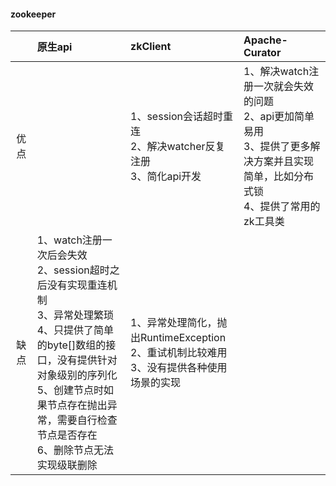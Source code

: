 #### zookeeper



|  | 原生api | 	zkClient | Apache-Curator |
| :---: | :--- | :--- | :--- |
| 优点 |  | 1、session会话超时重连<br>2、解决watcher反复注册<br>3、简化api开发 | 1、解决watch注册一次就会失效的问题<br>2、api更加简单易用<br>3、提供了更多解决方案并且实现简单，比如分布式锁<br>4、提供了常用的zk工具类<br> |
| 缺点 | 1、watch注册一次后会失效<br>2、session超时之后没有实现重连机制<br>3、异常处理繁琐<br>4、只提供了简单的byte[]数组的接口，没有提供针对对象级别的序列化<br>5、创建节点时如果节点存在抛出异常，需要自行检查节点是否存在<br>6、删除节点无法实现级联删除<br> | 1、异常处理简化，抛出RuntimeException<br>2、重试机制比较难用<br>3、没有提供各种使用场景的实现 |  |
